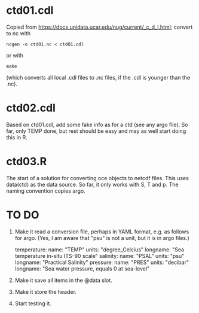 # ctd01.cdl

Copied from https://docs.unidata.ucar.edu/nug/current/_c_d_l.html; convert to nc
with

    ncgen -o ctd01.nc < ctd01.cdl

or with

    make

(which converts all local .cdl files to .nc files, if the .cdl is younger than
the .nc).

# ctd02.cdl

Based on ctd01.cdl, add some fake info as for a ctd (see any argo file).  So far,
only TEMP done, but rest should be easy and may as well start doing this in R.

# ctd03.R

The start of a solution for converting oce objects to netcdf files.  This uses
data(ctd) as the data source.  So far, it only works with S, T and p.  The
naming convention copies argo.

# TO DO

1. Make it read a conversion file, perhaps in YAML format, e.g. as follows for
   argo. (Yes, I am aware that "psu" is not a unit, but it is in argo files.)

    temperature:
        name: "TEMP"
        units: "degree_Celcius"
        longname: "Sea temperature in-situ ITS-90 scale"
    salinity:
        name: "PSAL"
        units: "psu"
        longname: "Practical Salinity"
    pressure:
        name: "PRES"
        units: "decibar"
        longname: "Sea water pressure, equals 0 at sea-level"

2. Make it save all items in the @data slot.

3. Make it store the header.

4. Start testing it.
